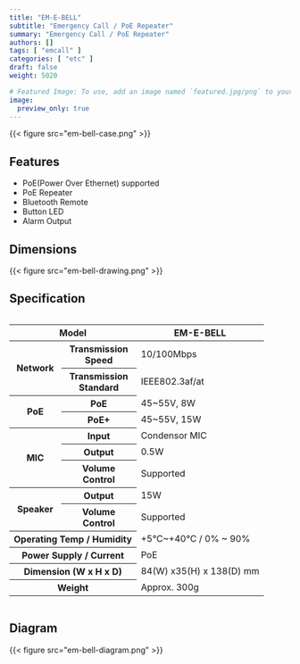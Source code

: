 ```yaml
---
title: "EM-E-BELL"
subtitle: "Emergency Call / PoE Repeater"
summary: "Emergency Call / PoE Repeater"
authors: []
tags: [ "emcall" ]
categories: [ "etc" ]
draft: false
weight: 5020

# Featured Image: To use, add an image named `featured.jpg/png` to your page's folder.
image:
  preview_only: true
---
```


<div class="container">
<div class="row justify-content-center">
<div class="col-sm-6">

{{< figure src="em-bell-case.png" >}}

</div>
</div>
</div>

<div class="container">
<div class="row justify-content-center">
<div class="col-sm-6 pl-0">

## Features

- PoE(Power Over Ethernet) supported
- PoE Repeater
- Bluetooth Remote
- Button LED
- Alarm Output

</div>
<div class="col-sm-6 pl-0">

## Dimensions

{{< figure src="em-bell-drawing.png" >}}

</div>
</div>
</div>

## Specification

<div style="overflow-x: auto">
<table class="spec">
<thead>
<tr>
<th colspan="2">Model</th>
<th>EM-E-BELL</th>
</tr>
</thead>
<tbody>
<tr>
<th rowspan="2">Network</th>
<th>Transmission<br>Speed</th>
<td>10/100Mbps</td>
</tr>
<tr>
<th>Transmission<br>Standard</th>
<td>IEEE802.3af/at</td>
</tr>
<tr>
<th rowspan="2">PoE </th>
<th>PoE</th>
<td>45~55V, 8W</td>
</tr>
<tr>
<th>PoE+</th>
<td>45~55V, 15W</td>
</tr>
<tr>
<th rowspan="3">MIC</th>
<th>Input</th>
<td>Condensor MIC</td>
</tr>
<tr>
<th>Output</th>
<td>0.5W</td>
</tr>
<tr>
<th>Volume<br>Control</th>
<td>Supported</td>
</tr>
<tr>
<th rowspan="2">Speaker</th>
<th>Output</th>
<td>15W</td>
</tr>
<tr>
<th>Volume<br>Control</th>
<td>Supported</td>
</tr>
<tr>
<th colspan="2">Operating Temp / Humidity</th>
<td>+5℃~+40℃ / 0% ~ 90%</td>
</tr>
<tr>
<th colspan="2">Power Supply / Current</th>
<td>PoE</td>
</tr>
<tr>
<th colspan="2">Dimension (W x H x D)</th>
<td>84(W) x35(H) x 138(D) mm</td>
</tr>
<tr>
<th colspan="2">Weight</th>
<td>Approx. 300g</td>
</tr>
</tbody>
</table>
</div>

## Diagram

{{< figure src="em-bell-diagram.png" >}}
